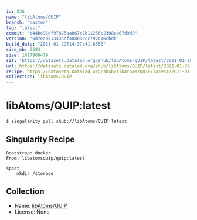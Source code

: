 ```yaml
---
id: 536
name: "libAtoms/QUIP"
branch: "master"
tag: "latest"
commit: "b44be91df97825aa067e2b11256c2308ea67d9d9"
version: "6d7ea951343aef488039cc792c16cbdb"
build_date: "2021-01-29T14:37:41.855Z"
size_mb: 5603
size: 1817960479
sif: "https://datasets.datalad.org/shub/libAtoms/QUIP/latest/2021-01-29-b44be91d-6d7ea951/6d7ea951343aef488039cc792c16cbdb.simg"
url: https://datasets.datalad.org/shub/libAtoms/QUIP/latest/2021-01-29-b44be91d-6d7ea951/
recipe: https://datasets.datalad.org/shub/libAtoms/QUIP/latest/2021-01-29-b44be91d-6d7ea951/Singularity
collection: libAtoms/QUIP
---
```


# libAtoms/QUIP:latest

```bash
$ singularity pull shub://libAtoms/QUIP:latest
```

## Singularity Recipe

```singularity
Bootstrap: docker
From: libatomsquip/quip:latest

%post
    mkdir /storage
```

## Collection

 - Name: [libAtoms/QUIP](https://github.com/libAtoms/QUIP)
 - License: None

